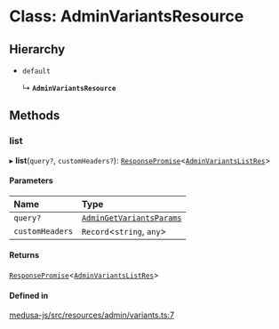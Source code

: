 # Class: AdminVariantsResource

## Hierarchy

- `default`

  ↳ **`AdminVariantsResource`**

## Methods

### list

▸ **list**(`query?`, `customHeaders?`): [`ResponsePromise`](../modules/internal.md#responsepromise)<[`AdminVariantsListRes`](../modules/internal-28.md#adminvariantslistres)\>

#### Parameters

| Name | Type |
| :------ | :------ |
| `query?` | [`AdminGetVariantsParams`](internal-28.AdminGetVariantsParams.md) |
| `customHeaders` | `Record`<`string`, `any`\> |

#### Returns

[`ResponsePromise`](../modules/internal.md#responsepromise)<[`AdminVariantsListRes`](../modules/internal-28.md#adminvariantslistres)\>

#### Defined in

[medusa-js/src/resources/admin/variants.ts:7](https://github.com/medusajs/medusa/blob/f7a63f178/packages/medusa-js/src/resources/admin/variants.ts#L7)
